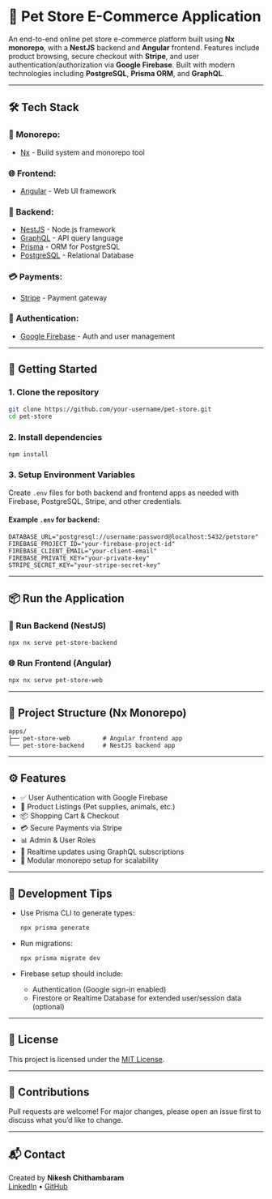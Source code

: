 # 🐾 Pet Store E-Commerce Application

An end-to-end online pet store e-commerce platform built using **Nx monorepo**, with a **NestJS** backend and **Angular** frontend. Features include product browsing, secure checkout with **Stripe**, and user authentication/authorization via **Google Firebase**. Built with modern technologies including **PostgreSQL**, **Prisma ORM**, and **GraphQL**.

---

## 🛠️ Tech Stack

### 🔗 Monorepo:
- [Nx](https://nx.dev/) - Build system and monorepo tool

### 🌐 Frontend:
- [Angular](https://angular.io/) - Web UI framework

### 🧠 Backend:
- [NestJS](https://nestjs.com/) - Node.js framework
- [GraphQL](https://graphql.org/) - API query language
- [Prisma](https://www.prisma.io/) - ORM for PostgreSQL
- [PostgreSQL](https://www.postgresql.org/) - Relational Database

### 💳 Payments:
- [Stripe](https://stripe.com/) - Payment gateway

### 🔐 Authentication:
- [Google Firebase](https://firebase.google.com/) - Auth and user management

---

## 🚀 Getting Started

### 1. Clone the repository
```bash
git clone https://github.com/your-username/pet-store.git
cd pet-store
```

### 2. Install dependencies
```bash
npm install
```

### 3. Setup Environment Variables

Create `.env` files for both backend and frontend apps as needed with Firebase, PostgreSQL, Stripe, and other credentials.

#### Example `.env` for backend:
```
DATABASE_URL="postgresql://username:password@localhost:5432/petstore"
FIREBASE_PROJECT_ID="your-firebase-project-id"
FIREBASE_CLIENT_EMAIL="your-client-email"
FIREBASE_PRIVATE_KEY="your-private-key"
STRIPE_SECRET_KEY="your-stripe-secret-key"
```

---

## 📦 Run the Application

### 🔧 Run Backend (NestJS)
```bash
npx nx serve pet-store-backend
```

### 🌐 Run Frontend (Angular)
```bash
npx nx serve pet-store-web
```

---

## 📁 Project Structure (Nx Monorepo)

```
apps/
├── pet-store-web         # Angular frontend app
└── pet-store-backend     # NestJS backend app
```

---

## ⚙️ Features

- ✅ User Authentication with Google Firebase
- 🐶 Product Listings (Pet supplies, animals, etc.)
- 📦 Shopping Cart & Checkout
- 💳 Secure Payments via Stripe
- 📊 Admin & User Roles
- 🔄 Realtime updates using GraphQL subscriptions
- 🧪 Modular monorepo setup for scalability

---

## 🧪 Development Tips

- Use Prisma CLI to generate types:
  ```bash
  npx prisma generate
  ```

- Run migrations:
  ```bash
  npx prisma migrate dev
  ```

- Firebase setup should include:
  - Authentication (Google sign-in enabled)
  - Firestore or Realtime Database for extended user/session data (optional)

---

## 🧾 License

This project is licensed under the [MIT License](LICENSE).

---

## 🙌 Contributions

Pull requests are welcome! For major changes, please open an issue first to discuss what you’d like to change.

---

## 📬 Contact

Created by **Nikesh Chithambaram**  
[LinkedIn](https://www.linkedin.com/in/nikeshchithambaram/) • [GitHub](https://github.com/cnikesh)

